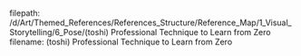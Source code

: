 filepath: /d/Art/Themed_References/References_Structure/Reference_Map/1_Visual_Storytelling/6_Pose/(toshi) Professional Technique to Learn from Zero
filename: (toshi) Professional Technique to Learn from Zero
